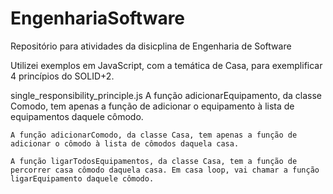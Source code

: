# EngenhariaSoftware
Repositório para atividades da disicplina de Engenharia de Software

Utilizei exemplos em JavaScript, com a temática de Casa, para exemplificar 4 princípios do SOLID+2.

single_responsibility_principle.js
    A função adicionarEquipamento, da classe Comodo, tem apenas a função de adicionar o equipamento à lista de equipamentos daquele cômodo.

    A função adicionarComodo, da classe Casa, tem apenas a função de adicionar o cômodo à lista de cômodos daquela casa.

    A função ligarTodosEquipamentos, da classe Casa, tem a função de percorrer casa cômodo daquela casa. Em casa loop, vai chamar a função ligarEquipamento daquele cômodo.

